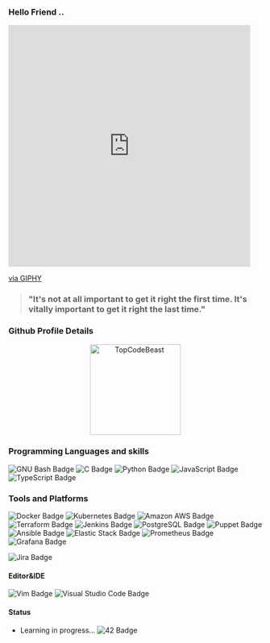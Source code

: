### Hello Friend ..
<iframe src="https://giphy.com/embed/3osxY5srzVZrwq3cFq" width="480" height="480" frameBorder="0" class="giphy-embed" allowFullScreen></iframe><p><a href="https://giphy.com/gifs/creative-coding-libcinder-100days-3osxY5srzVZrwq3cFq">via GIPHY</a></p>

> ### "It's not at all important to get it right the first time. It's vitally important to get it right the last time."

### Github Profile Details
<p align="center"><img height="180em" src="http://github-profile-summary-cards.vercel.app/api/cards/profile-details?username=oussamazz&theme=calm" alt="TopCodeBeast" align = "center"/></p>

### Programming Languages and skills
![GNU Bash Badge](https://img.shields.io/badge/GNU%20Bash-4EAA25?logo=gnubash&logoColor=fff&style=flat)
![C Badge](https://img.shields.io/badge/C-A8B9CC?logo=c&logoColor=fff&style=flat)
![Python Badge](https://img.shields.io/badge/Python-3776AB?logo=python&logoColor=fff&style=flat)
![JavaScript Badge](https://img.shields.io/badge/JavaScript-F7DF1E?logo=javascript&logoColor=000&style=flat)
![TypeScript Badge](https://img.shields.io/badge/TypeScript-3178C6?logo=typescript&logoColor=fff&style=flat)

### Tools and Platforms
![Docker Badge](https://img.shields.io/badge/Docker-2496ED?logo=docker&logoColor=fff&style=flat)
![Kubernetes Badge](https://img.shields.io/badge/Kubernetes-326CE5?logo=kubernetes&logoColor=fff&style=flat)
![Amazon AWS Badge](https://img.shields.io/badge/Amazon%20AWS-232F3E?logo=amazonaws&logoColor=fff&style=flat)
![Terraform Badge](https://img.shields.io/badge/Terraform-844FBA?logo=terraform&logoColor=fff&style=flat)
![Jenkins Badge](https://img.shields.io/badge/Jenkins-D24939?logo=jenkins&logoColor=fff&style=flat)
![PostgreSQL Badge](https://img.shields.io/badge/PostgreSQL-4169E1?logo=postgresql&logoColor=fff&style=flat)
![Puppet Badge](https://img.shields.io/badge/Puppet-FFAE1A?logo=puppet&logoColor=fff&style=flat)
![Ansible Badge](https://img.shields.io/badge/Ansible-E00?logo=ansible&logoColor=fff&style=flat)
![Elastic Stack Badge](https://img.shields.io/badge/Elastic%20Stack-005571?logo=elasticstack&logoColor=fff&style=flat)
![Prometheus Badge](https://img.shields.io/badge/Prometheus-E6522C?logo=prometheus&logoColor=fff&style=flat)
![Grafana Badge](https://img.shields.io/badge/Grafana-F46800?logo=grafana&logoColor=fff&style=flat)


![Jira Badge](https://img.shields.io/badge/Jira-0052CC?logo=jira&logoColor=fff&style=flat)

#### Editor&IDE
![Vim Badge](https://img.shields.io/badge/Vim-019733?logo=vim&logoColor=fff&style=flat)
![Visual Studio Code Badge](https://img.shields.io/badge/Visual%20Studio%20Code-007ACC?logo=visualstudiocode&logoColor=fff&style=flat)


#### Status
- Learning in progress...
![42 Badge](https://img.shields.io/badge/42-000?logo=42&logoColor=fff&style=flat)
<!--
**Oussamazz/Oussamazz** is a ✨ _special_ ✨ repository because its `README.md` (this file) appears on your GitHub profile.

Here are some ideas to get you started:

- 🔭 I’m currently working on ...
- 🌱 I’m currently learning ...
- 👯 I’m looking to collaborate on ...
- 🤔 I’m looking for help with ...
- 💬 Ask me about ...
- 📫 How to reach me: ...
- 😄 Pronouns: ...
- ⚡ Fun fact: ...
-->
